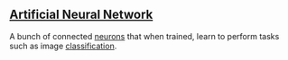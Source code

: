 ## [Artificial Neural Network](#artificial-neural-network)

A bunch of connected [neurons](#neurons) that when trained, learn to perform tasks such as image [classification](#classification).